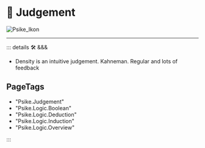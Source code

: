 # 💜 <psike>Judgement</psike>

![Psike_Ikon](/Psike/Psike_Ikon.png)

---

<!-- =================================================== -->
<!-- =================================================== -->
<!-- =================================================== -->
<!-- =================================================== -->
<!-- =================================================== -->
::: details 🛠 <dev>&&&</dev>

- Density is an intuitive judgement. Kahneman. Regular and lots of feedback

<h2>PageTags</h2>

- "Psike.Judgement"
- "Psike.Logic.Boolean"
- "Psike.Logic.Deduction"
- "Psike.Logic.Induction"
- "Psike.Logic.Overview"

:::
